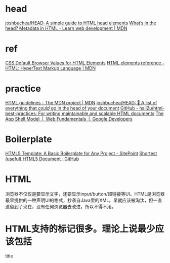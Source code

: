 # head
[joshbuchea/HEAD: A simple guide to HTML head elements](https://github.com/joshbuchea/HEAD)
[What’s in the head? Metadata in HTML - Learn web development | MDN](https://developer.mozilla.org/en-US/docs/Learn/HTML/Introduction_to_HTML/The_head_metadata_in_HTML)
# ref
[CSS Default Browser Values for HTML Elements](https://www.w3schools.com/cssref/css_default_values.asp)
[HTML elements reference - HTML: HyperText Markup Language | MDN](https://developer.mozilla.org/en-US/docs/Web/HTML/Element)
# practice
[HTML guidelines - The MDN project | MDN](https://developer.mozilla.org/en-US/docs/MDN/Guidelines/Code_guidelines/HTML)
[joshbuchea/HEAD: 🗿 A list of everything that *could* go in the head of your document](https://github.com/joshbuchea/HEAD)
[GitHub - hail2u/html-best-practices: For writing maintainable and scalable HTML documents](https://github.com/hail2u/html-best-practices)
[The App Shell Model  |  Web Fundamentals  |  Google Developers](https://developers.google.com/web/fundamentals/architecture/app-shell)
# Boilerplate
[HTML5 Template: A Basic Boilerplate for Any Project - SitePoint](https://www.sitepoint.com/a-basic-html5-template/)
[Shortest (useful) HTML5 Document · GitHub](https://gist.github.com/cmalven/1885287)

# HTML
浏览器不仅仅是要显示文字，还要显示input/button/超链接等UI。HTML是浏览器最早提供的一种声明UI的格式，抄袭自Java里的XML。早就应该被淘汰，但一直遗留到了现在，没有任何浏览器去改进，所以不得不用。
# HTML支持的标记很多。理论上说最少应该包括
title
